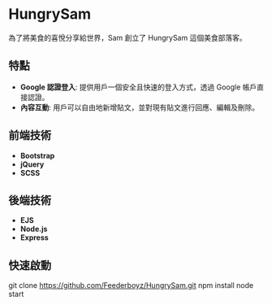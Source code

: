 # HungrySam
為了將美食的喜悅分享給世界，Sam 創立了 HungrySam 這個美食部落客。

## 特點
- **Google 認證登入**: 提供用戶一個安全且快速的登入方式，透過 Google 帳戶直接認證。
- **內容互動**: 用戶可以自由地新增貼文，並對現有貼文進行回應、編輯及刪除。

## 前端技術
- **Bootstrap**
- **jQuery**
- **SCSS**

## 後端技術
- **EJS**
- **Node.js**
- **Express**

## 快速啟動
git clone https://github.com/Feederboyz/HungrySam.git
npm install
node start
